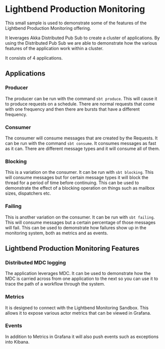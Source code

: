 # Lightbend Production Monitoring
This small sample is used to demonstrate some of the features of the Lightbend
Production Monitoring offering.

It leverages Akka Distributed Pub Sub to create a cluster of applications.
By using the Distributed Pub Sub we are able to demonstrate how the various
features of the application work within a cluster.

It consists of 4 applications.

## Applications

### Producer
The producer can be run with the command `sbt produce`. This will cause it to
produce requests on a schedule. There are normal requests that come with one
frequency and then there are bursts that have a different frequency.

### Consumer
The consumer will consume messages that are created by the Requests. It can
be run with the command `sbt consume`. It consumes messages as fast as it can.
There are different message types and it will consume all of them.

### Blocking
This is a variation on the consumer. It can be run with `sbt blocking`. This
will consume messages but for certain message types it will block the thread
for a period of time before continuing. This can be used to demonstrate
the effect of a blocking operation on things such as mailbox sizes, dispatchers
etc.

### Failing
This is another variation on the consumer. It can be run with `sbt failing`.
This will consume messages but a certain percentage of those messages will fail.
This can be used to demonstrate how failures show up in the monitoring system,
both as metrics and as events.

## Lightbend Production Monitoring Features

### Distributed MDC logging
The application leverages MDC. It can be used to demonstrate how the MDC is
carried across from one application to the next so you can use it to trace the
path of a workflow through the system.

### Metrics
It is designed to connect with the Lightbend Monitoring Sandbox. This allows
it to expose various actor metrics that can be viewed in Grafana.

### Events
In addition to Metrics in Grafana it will also push events such as exceptions
into Kibana.

